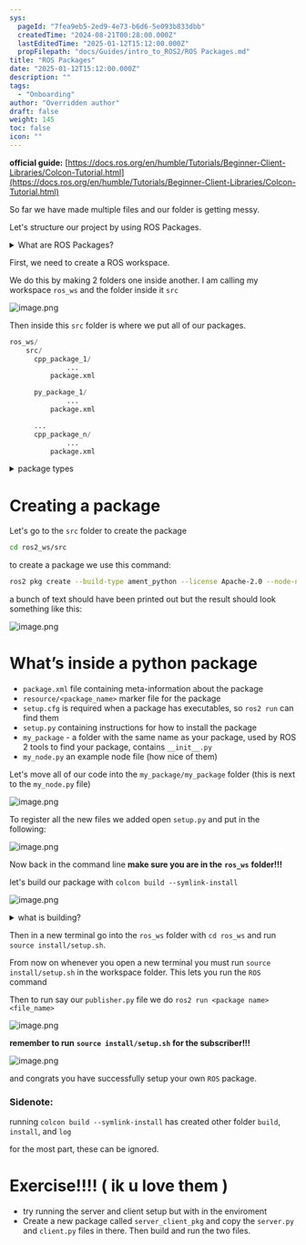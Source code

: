 ```yaml
---
sys:
  pageId: "7fea9eb5-2ed9-4e73-b6d6-5e093b833dbb"
  createdTime: "2024-08-21T00:28:00.000Z"
  lastEditedTime: "2025-01-12T15:12:00.000Z"
  propFilepath: "docs/Guides/intro_to_ROS2/ROS Packages.md"
title: "ROS Packages"
date: "2025-01-12T15:12:00.000Z"
description: ""
tags:
  - "Onboarding"
author: "Overridden author"
draft: false
weight: 145
toc: false
icon: ""
---
```


**official guide:** [https://docs.ros.org/en/humble/Tutorials/Beginner-Client-Libraries/Colcon-Tutorial.html](https://docs.ros.org/en/humble/Tutorials/Beginner-Client-Libraries/Colcon-Tutorial.html)

So far we have made multiple files and our folder is getting messy.

Let's structure our project by using ROS Packages.

<details>

<summary>What are ROS Packages?</summary>

ROS Packages are, as the name implies, packages of code that are highly sharable between ROS developers.

They consist of a folder, `package.xml` file, and source code

```python
      cpp_package_1/
		      ... imagine much code files here ..
          package.xml
```

</details>

First, we need to create a ROS workspace.

We do this by making 2 folders one inside another. I am calling my workspace `ros_ws` and the folder inside it `src`

![image.png](https://prod-files-secure.s3.us-west-2.amazonaws.com/d518164a-d88e-44d1-a4ee-3adb3bd8bce0/70706947-fd18-4537-a67b-e12946812d31/image.png?X-Amz-Algorithm=AWS4-HMAC-SHA256&X-Amz-Content-Sha256=UNSIGNED-PAYLOAD&X-Amz-Credential=ASIAZI2LB466X5V5GJ2P%2F20250405%2Fus-west-2%2Fs3%2Faws4_request&X-Amz-Date=20250405T070740Z&X-Amz-Expires=3600&X-Amz-Security-Token=IQoJb3JpZ2luX2VjEK%2F%2F%2F%2F%2F%2F%2F%2F%2F%2F%2FwEaCXVzLXdlc3QtMiJIMEYCIQCEfPMJj7xVaaW53%2BKX%2B2o3UTMRWbkfojZecQ3A7U7cbwIhAOCtYuqhVnR2KLfx%2F07mkKr5u6yaP1z9ZVxvzF63fYRYKv8DCCgQABoMNjM3NDIzMTgzODA1Igz6xReUrwoNwlXfyfYq3ANN6zWkS8BeIsH%2FdgBeKflqiyKZW9t6IsXPV8coDsgU4b3bVFTr2POnrrIHeFMyOA7A8aRk%2FB96GSZcSlNjafEaBfuFFjmXQYrRli7ozcIfxzbujhe7rVS0AL0h5klhsuchuR7UyiiPQQGa22kMi6zpBKF5HkvEULXUIDaeC89cKTq845uMT9G62%2FbLwmmELbeHgR0S1Wxx2g1U06zHbvQUweSrtF%2FNXUHwsEhj8AdzrZJbkheKDQKWR5C51x7TMIuVLoEJRuHRwYFmTHxR1tWPJPkPhe6OzT5kGg3pSCdK3%2BlCsJtNXmF%2BIdWaptcFZa7VDQsBYELbgqkm1NhXFXB%2B8zmcD%2FQpLi4kCO6etANzopVLx9HCqajL1LwQqF%2FP3XfBDS6LK%2BTTChhaU38DpoNh4Utzozfc9NTr%2FIPUX2EQJXCDxSDbqc8PZ6Bwzh2xE0dHwpV5JzYezssFJN9uQvKf9EgCywMhLtUKk6OnI15RBya6wJ5Tn%2FuIa2Yk42iZn%2BJMsbOm3HRQJEHFVsAyn1P9xwzEpvWyVtvpFePolfF4yZWWq5bFaK4j%2F3DtyUfAaypTvFGOc5CDGzTUFSyBe9TlQ954kbHxtkKPSe1SfIfBl71iaekg7JZngNlGjjD2osO%2FBjqkAVpyMNhAvsecQKqv%2FsK70a7ErGPempro0AMlBtwsm6zTTlI7sIpe4H3Me8a5UsvQ4UospOqK%2FYLPj7uK85Yuvh5z82bTxnD8zdMq8rPKkZv0vgwjrtAwAq0B33lIob6WxLQMrmLDdZByXPewfNEiwh0XdRyQXO86gukxlfy%2BuzH41V1r%2FawJ0QMyVrFtMoJRRV9uLrl4ssIHeCmD5V4QaX6%2Fkk6F&X-Amz-Signature=1b7bfa458a356222bce845b0708ad9defa3fd761cff2561a61b9c811fcb1b04d&X-Amz-SignedHeaders=host&x-id=GetObject)

Then inside this `src` folder is where we put all of our packages.

```python
ros_ws/
    src/
      cpp_package_1/
		      ...
          package.xml

      py_package_1/
		      ...
          package.xml

      ...
      cpp_package_n/
		      ...
          package.xml

```

<details>

<summary>package types</summary>

packages can be either `C++` or python.

the intern file structure is different for each but for this guide we will stick to creating python packages

</details>

# Creating a package

Let's go to the `src` folder to create the package

```bash
cd ros2_ws/src
```

to create a package we use this command:

```bash
ros2 pkg create --build-type ament_python --license Apache-2.0 --node-name my_node my_package
```

a bunch of text should have been printed out but the result should look something like this:

![image.png](https://prod-files-secure.s3.us-west-2.amazonaws.com/d518164a-d88e-44d1-a4ee-3adb3bd8bce0/e6cf1e3f-8512-4a3e-b131-079f800bf3e8/image.png?X-Amz-Algorithm=AWS4-HMAC-SHA256&X-Amz-Content-Sha256=UNSIGNED-PAYLOAD&X-Amz-Credential=ASIAZI2LB466X5V5GJ2P%2F20250405%2Fus-west-2%2Fs3%2Faws4_request&X-Amz-Date=20250405T070740Z&X-Amz-Expires=3600&X-Amz-Security-Token=IQoJb3JpZ2luX2VjEK%2F%2F%2F%2F%2F%2F%2F%2F%2F%2F%2FwEaCXVzLXdlc3QtMiJIMEYCIQCEfPMJj7xVaaW53%2BKX%2B2o3UTMRWbkfojZecQ3A7U7cbwIhAOCtYuqhVnR2KLfx%2F07mkKr5u6yaP1z9ZVxvzF63fYRYKv8DCCgQABoMNjM3NDIzMTgzODA1Igz6xReUrwoNwlXfyfYq3ANN6zWkS8BeIsH%2FdgBeKflqiyKZW9t6IsXPV8coDsgU4b3bVFTr2POnrrIHeFMyOA7A8aRk%2FB96GSZcSlNjafEaBfuFFjmXQYrRli7ozcIfxzbujhe7rVS0AL0h5klhsuchuR7UyiiPQQGa22kMi6zpBKF5HkvEULXUIDaeC89cKTq845uMT9G62%2FbLwmmELbeHgR0S1Wxx2g1U06zHbvQUweSrtF%2FNXUHwsEhj8AdzrZJbkheKDQKWR5C51x7TMIuVLoEJRuHRwYFmTHxR1tWPJPkPhe6OzT5kGg3pSCdK3%2BlCsJtNXmF%2BIdWaptcFZa7VDQsBYELbgqkm1NhXFXB%2B8zmcD%2FQpLi4kCO6etANzopVLx9HCqajL1LwQqF%2FP3XfBDS6LK%2BTTChhaU38DpoNh4Utzozfc9NTr%2FIPUX2EQJXCDxSDbqc8PZ6Bwzh2xE0dHwpV5JzYezssFJN9uQvKf9EgCywMhLtUKk6OnI15RBya6wJ5Tn%2FuIa2Yk42iZn%2BJMsbOm3HRQJEHFVsAyn1P9xwzEpvWyVtvpFePolfF4yZWWq5bFaK4j%2F3DtyUfAaypTvFGOc5CDGzTUFSyBe9TlQ954kbHxtkKPSe1SfIfBl71iaekg7JZngNlGjjD2osO%2FBjqkAVpyMNhAvsecQKqv%2FsK70a7ErGPempro0AMlBtwsm6zTTlI7sIpe4H3Me8a5UsvQ4UospOqK%2FYLPj7uK85Yuvh5z82bTxnD8zdMq8rPKkZv0vgwjrtAwAq0B33lIob6WxLQMrmLDdZByXPewfNEiwh0XdRyQXO86gukxlfy%2BuzH41V1r%2FawJ0QMyVrFtMoJRRV9uLrl4ssIHeCmD5V4QaX6%2Fkk6F&X-Amz-Signature=1049658005c39e06f2a08aa8b87812d5a8df8f073a5f59564c0187243d83ca6d&X-Amz-SignedHeaders=host&x-id=GetObject)

# What’s inside a python package

- `package.xml` file containing meta-information about the package
- `resource/<package_name>` marker file for the package
- `setup.cfg` is required when a package has executables, so `ros2 run` can find them
- `setup.py` containing instructions for how to install the package
- `my_package` - a folder with the same name as your package, used by ROS 2 tools to find your package, contains `__init__.py`
- `my_node.py` an example node file (how nice of them)

Let's move all of our code into the `my_package/my_package` folder (this is next to the `my_node.py` file)

![image.png](https://prod-files-secure.s3.us-west-2.amazonaws.com/d518164a-d88e-44d1-a4ee-3adb3bd8bce0/9ce58f11-0da9-4d3e-b86d-506a9685d378/image.png?X-Amz-Algorithm=AWS4-HMAC-SHA256&X-Amz-Content-Sha256=UNSIGNED-PAYLOAD&X-Amz-Credential=ASIAZI2LB466X5V5GJ2P%2F20250405%2Fus-west-2%2Fs3%2Faws4_request&X-Amz-Date=20250405T070740Z&X-Amz-Expires=3600&X-Amz-Security-Token=IQoJb3JpZ2luX2VjEK%2F%2F%2F%2F%2F%2F%2F%2F%2F%2F%2FwEaCXVzLXdlc3QtMiJIMEYCIQCEfPMJj7xVaaW53%2BKX%2B2o3UTMRWbkfojZecQ3A7U7cbwIhAOCtYuqhVnR2KLfx%2F07mkKr5u6yaP1z9ZVxvzF63fYRYKv8DCCgQABoMNjM3NDIzMTgzODA1Igz6xReUrwoNwlXfyfYq3ANN6zWkS8BeIsH%2FdgBeKflqiyKZW9t6IsXPV8coDsgU4b3bVFTr2POnrrIHeFMyOA7A8aRk%2FB96GSZcSlNjafEaBfuFFjmXQYrRli7ozcIfxzbujhe7rVS0AL0h5klhsuchuR7UyiiPQQGa22kMi6zpBKF5HkvEULXUIDaeC89cKTq845uMT9G62%2FbLwmmELbeHgR0S1Wxx2g1U06zHbvQUweSrtF%2FNXUHwsEhj8AdzrZJbkheKDQKWR5C51x7TMIuVLoEJRuHRwYFmTHxR1tWPJPkPhe6OzT5kGg3pSCdK3%2BlCsJtNXmF%2BIdWaptcFZa7VDQsBYELbgqkm1NhXFXB%2B8zmcD%2FQpLi4kCO6etANzopVLx9HCqajL1LwQqF%2FP3XfBDS6LK%2BTTChhaU38DpoNh4Utzozfc9NTr%2FIPUX2EQJXCDxSDbqc8PZ6Bwzh2xE0dHwpV5JzYezssFJN9uQvKf9EgCywMhLtUKk6OnI15RBya6wJ5Tn%2FuIa2Yk42iZn%2BJMsbOm3HRQJEHFVsAyn1P9xwzEpvWyVtvpFePolfF4yZWWq5bFaK4j%2F3DtyUfAaypTvFGOc5CDGzTUFSyBe9TlQ954kbHxtkKPSe1SfIfBl71iaekg7JZngNlGjjD2osO%2FBjqkAVpyMNhAvsecQKqv%2FsK70a7ErGPempro0AMlBtwsm6zTTlI7sIpe4H3Me8a5UsvQ4UospOqK%2FYLPj7uK85Yuvh5z82bTxnD8zdMq8rPKkZv0vgwjrtAwAq0B33lIob6WxLQMrmLDdZByXPewfNEiwh0XdRyQXO86gukxlfy%2BuzH41V1r%2FawJ0QMyVrFtMoJRRV9uLrl4ssIHeCmD5V4QaX6%2Fkk6F&X-Amz-Signature=53153ac556b3fef655b4631fa8e590231c1631d57529226cc2623da33b2ee371&X-Amz-SignedHeaders=host&x-id=GetObject)

To register all the new files we added open `setup.py` and put in the following:

![image.png](https://prod-files-secure.s3.us-west-2.amazonaws.com/d518164a-d88e-44d1-a4ee-3adb3bd8bce0/1cd7c262-4cae-4496-9d75-c178537d24a2/image.png?X-Amz-Algorithm=AWS4-HMAC-SHA256&X-Amz-Content-Sha256=UNSIGNED-PAYLOAD&X-Amz-Credential=ASIAZI2LB466X5V5GJ2P%2F20250405%2Fus-west-2%2Fs3%2Faws4_request&X-Amz-Date=20250405T070740Z&X-Amz-Expires=3600&X-Amz-Security-Token=IQoJb3JpZ2luX2VjEK%2F%2F%2F%2F%2F%2F%2F%2F%2F%2F%2FwEaCXVzLXdlc3QtMiJIMEYCIQCEfPMJj7xVaaW53%2BKX%2B2o3UTMRWbkfojZecQ3A7U7cbwIhAOCtYuqhVnR2KLfx%2F07mkKr5u6yaP1z9ZVxvzF63fYRYKv8DCCgQABoMNjM3NDIzMTgzODA1Igz6xReUrwoNwlXfyfYq3ANN6zWkS8BeIsH%2FdgBeKflqiyKZW9t6IsXPV8coDsgU4b3bVFTr2POnrrIHeFMyOA7A8aRk%2FB96GSZcSlNjafEaBfuFFjmXQYrRli7ozcIfxzbujhe7rVS0AL0h5klhsuchuR7UyiiPQQGa22kMi6zpBKF5HkvEULXUIDaeC89cKTq845uMT9G62%2FbLwmmELbeHgR0S1Wxx2g1U06zHbvQUweSrtF%2FNXUHwsEhj8AdzrZJbkheKDQKWR5C51x7TMIuVLoEJRuHRwYFmTHxR1tWPJPkPhe6OzT5kGg3pSCdK3%2BlCsJtNXmF%2BIdWaptcFZa7VDQsBYELbgqkm1NhXFXB%2B8zmcD%2FQpLi4kCO6etANzopVLx9HCqajL1LwQqF%2FP3XfBDS6LK%2BTTChhaU38DpoNh4Utzozfc9NTr%2FIPUX2EQJXCDxSDbqc8PZ6Bwzh2xE0dHwpV5JzYezssFJN9uQvKf9EgCywMhLtUKk6OnI15RBya6wJ5Tn%2FuIa2Yk42iZn%2BJMsbOm3HRQJEHFVsAyn1P9xwzEpvWyVtvpFePolfF4yZWWq5bFaK4j%2F3DtyUfAaypTvFGOc5CDGzTUFSyBe9TlQ954kbHxtkKPSe1SfIfBl71iaekg7JZngNlGjjD2osO%2FBjqkAVpyMNhAvsecQKqv%2FsK70a7ErGPempro0AMlBtwsm6zTTlI7sIpe4H3Me8a5UsvQ4UospOqK%2FYLPj7uK85Yuvh5z82bTxnD8zdMq8rPKkZv0vgwjrtAwAq0B33lIob6WxLQMrmLDdZByXPewfNEiwh0XdRyQXO86gukxlfy%2BuzH41V1r%2FawJ0QMyVrFtMoJRRV9uLrl4ssIHeCmD5V4QaX6%2Fkk6F&X-Amz-Signature=b9a9d5abce5f6b24c6eb49b191fac7a674a5ab83df7d2a8e23b8f5f465dd2851&X-Amz-SignedHeaders=host&x-id=GetObject)

Now back in the command line **make sure you are in the** **`ros_ws`** **folder!!!**

let's build our package with `colcon build --symlink-install`

![image.png](https://prod-files-secure.s3.us-west-2.amazonaws.com/d518164a-d88e-44d1-a4ee-3adb3bd8bce0/2f2a0d27-b173-48fd-b189-5f5c0ce65619/image.png?X-Amz-Algorithm=AWS4-HMAC-SHA256&X-Amz-Content-Sha256=UNSIGNED-PAYLOAD&X-Amz-Credential=ASIAZI2LB466X5V5GJ2P%2F20250405%2Fus-west-2%2Fs3%2Faws4_request&X-Amz-Date=20250405T070740Z&X-Amz-Expires=3600&X-Amz-Security-Token=IQoJb3JpZ2luX2VjEK%2F%2F%2F%2F%2F%2F%2F%2F%2F%2F%2FwEaCXVzLXdlc3QtMiJIMEYCIQCEfPMJj7xVaaW53%2BKX%2B2o3UTMRWbkfojZecQ3A7U7cbwIhAOCtYuqhVnR2KLfx%2F07mkKr5u6yaP1z9ZVxvzF63fYRYKv8DCCgQABoMNjM3NDIzMTgzODA1Igz6xReUrwoNwlXfyfYq3ANN6zWkS8BeIsH%2FdgBeKflqiyKZW9t6IsXPV8coDsgU4b3bVFTr2POnrrIHeFMyOA7A8aRk%2FB96GSZcSlNjafEaBfuFFjmXQYrRli7ozcIfxzbujhe7rVS0AL0h5klhsuchuR7UyiiPQQGa22kMi6zpBKF5HkvEULXUIDaeC89cKTq845uMT9G62%2FbLwmmELbeHgR0S1Wxx2g1U06zHbvQUweSrtF%2FNXUHwsEhj8AdzrZJbkheKDQKWR5C51x7TMIuVLoEJRuHRwYFmTHxR1tWPJPkPhe6OzT5kGg3pSCdK3%2BlCsJtNXmF%2BIdWaptcFZa7VDQsBYELbgqkm1NhXFXB%2B8zmcD%2FQpLi4kCO6etANzopVLx9HCqajL1LwQqF%2FP3XfBDS6LK%2BTTChhaU38DpoNh4Utzozfc9NTr%2FIPUX2EQJXCDxSDbqc8PZ6Bwzh2xE0dHwpV5JzYezssFJN9uQvKf9EgCywMhLtUKk6OnI15RBya6wJ5Tn%2FuIa2Yk42iZn%2BJMsbOm3HRQJEHFVsAyn1P9xwzEpvWyVtvpFePolfF4yZWWq5bFaK4j%2F3DtyUfAaypTvFGOc5CDGzTUFSyBe9TlQ954kbHxtkKPSe1SfIfBl71iaekg7JZngNlGjjD2osO%2FBjqkAVpyMNhAvsecQKqv%2FsK70a7ErGPempro0AMlBtwsm6zTTlI7sIpe4H3Me8a5UsvQ4UospOqK%2FYLPj7uK85Yuvh5z82bTxnD8zdMq8rPKkZv0vgwjrtAwAq0B33lIob6WxLQMrmLDdZByXPewfNEiwh0XdRyQXO86gukxlfy%2BuzH41V1r%2FawJ0QMyVrFtMoJRRV9uLrl4ssIHeCmD5V4QaX6%2Fkk6F&X-Amz-Signature=653b3c108cf24da030dc01e6e6f5e8b1276f201a9a35431c3176090515b06010&X-Amz-SignedHeaders=host&x-id=GetObject)

<details>

<summary>what is building?</summary>

if you are a CS major at Rose-Hulman you will learn the answer to this in CSSE132

but TLDR; is it combines all the code files into one program that can be run easily 

</details>

Then in a new terminal go into the `ros_ws` folder with `cd ros_ws` and run `source install/setup.sh`. 

From now on whenever you open a new terminal you must run `source install/setup.sh` in the workspace folder. This lets you run the `ROS` command

Then to run say our `publisher.py` file we do `ros2 run <package name> <file_name>`

![image.png](https://prod-files-secure.s3.us-west-2.amazonaws.com/d518164a-d88e-44d1-a4ee-3adb3bd8bce0/4f4b1219-3a44-4632-aa0a-ce3471699f59/image.png?X-Amz-Algorithm=AWS4-HMAC-SHA256&X-Amz-Content-Sha256=UNSIGNED-PAYLOAD&X-Amz-Credential=ASIAZI2LB466X5V5GJ2P%2F20250405%2Fus-west-2%2Fs3%2Faws4_request&X-Amz-Date=20250405T070740Z&X-Amz-Expires=3600&X-Amz-Security-Token=IQoJb3JpZ2luX2VjEK%2F%2F%2F%2F%2F%2F%2F%2F%2F%2F%2FwEaCXVzLXdlc3QtMiJIMEYCIQCEfPMJj7xVaaW53%2BKX%2B2o3UTMRWbkfojZecQ3A7U7cbwIhAOCtYuqhVnR2KLfx%2F07mkKr5u6yaP1z9ZVxvzF63fYRYKv8DCCgQABoMNjM3NDIzMTgzODA1Igz6xReUrwoNwlXfyfYq3ANN6zWkS8BeIsH%2FdgBeKflqiyKZW9t6IsXPV8coDsgU4b3bVFTr2POnrrIHeFMyOA7A8aRk%2FB96GSZcSlNjafEaBfuFFjmXQYrRli7ozcIfxzbujhe7rVS0AL0h5klhsuchuR7UyiiPQQGa22kMi6zpBKF5HkvEULXUIDaeC89cKTq845uMT9G62%2FbLwmmELbeHgR0S1Wxx2g1U06zHbvQUweSrtF%2FNXUHwsEhj8AdzrZJbkheKDQKWR5C51x7TMIuVLoEJRuHRwYFmTHxR1tWPJPkPhe6OzT5kGg3pSCdK3%2BlCsJtNXmF%2BIdWaptcFZa7VDQsBYELbgqkm1NhXFXB%2B8zmcD%2FQpLi4kCO6etANzopVLx9HCqajL1LwQqF%2FP3XfBDS6LK%2BTTChhaU38DpoNh4Utzozfc9NTr%2FIPUX2EQJXCDxSDbqc8PZ6Bwzh2xE0dHwpV5JzYezssFJN9uQvKf9EgCywMhLtUKk6OnI15RBya6wJ5Tn%2FuIa2Yk42iZn%2BJMsbOm3HRQJEHFVsAyn1P9xwzEpvWyVtvpFePolfF4yZWWq5bFaK4j%2F3DtyUfAaypTvFGOc5CDGzTUFSyBe9TlQ954kbHxtkKPSe1SfIfBl71iaekg7JZngNlGjjD2osO%2FBjqkAVpyMNhAvsecQKqv%2FsK70a7ErGPempro0AMlBtwsm6zTTlI7sIpe4H3Me8a5UsvQ4UospOqK%2FYLPj7uK85Yuvh5z82bTxnD8zdMq8rPKkZv0vgwjrtAwAq0B33lIob6WxLQMrmLDdZByXPewfNEiwh0XdRyQXO86gukxlfy%2BuzH41V1r%2FawJ0QMyVrFtMoJRRV9uLrl4ssIHeCmD5V4QaX6%2Fkk6F&X-Amz-Signature=b1b0854a0ea7f0d93ed23323e93ce798f3b0f6010d0510358352dff91392e9bf&X-Amz-SignedHeaders=host&x-id=GetObject)

**remember to run** **`source install/setup.sh`** **for the subscriber!!!**

![image.png](https://prod-files-secure.s3.us-west-2.amazonaws.com/d518164a-d88e-44d1-a4ee-3adb3bd8bce0/02121119-dad4-49ec-8356-c956108b4243/image.png?X-Amz-Algorithm=AWS4-HMAC-SHA256&X-Amz-Content-Sha256=UNSIGNED-PAYLOAD&X-Amz-Credential=ASIAZI2LB466X5V5GJ2P%2F20250405%2Fus-west-2%2Fs3%2Faws4_request&X-Amz-Date=20250405T070740Z&X-Amz-Expires=3600&X-Amz-Security-Token=IQoJb3JpZ2luX2VjEK%2F%2F%2F%2F%2F%2F%2F%2F%2F%2F%2FwEaCXVzLXdlc3QtMiJIMEYCIQCEfPMJj7xVaaW53%2BKX%2B2o3UTMRWbkfojZecQ3A7U7cbwIhAOCtYuqhVnR2KLfx%2F07mkKr5u6yaP1z9ZVxvzF63fYRYKv8DCCgQABoMNjM3NDIzMTgzODA1Igz6xReUrwoNwlXfyfYq3ANN6zWkS8BeIsH%2FdgBeKflqiyKZW9t6IsXPV8coDsgU4b3bVFTr2POnrrIHeFMyOA7A8aRk%2FB96GSZcSlNjafEaBfuFFjmXQYrRli7ozcIfxzbujhe7rVS0AL0h5klhsuchuR7UyiiPQQGa22kMi6zpBKF5HkvEULXUIDaeC89cKTq845uMT9G62%2FbLwmmELbeHgR0S1Wxx2g1U06zHbvQUweSrtF%2FNXUHwsEhj8AdzrZJbkheKDQKWR5C51x7TMIuVLoEJRuHRwYFmTHxR1tWPJPkPhe6OzT5kGg3pSCdK3%2BlCsJtNXmF%2BIdWaptcFZa7VDQsBYELbgqkm1NhXFXB%2B8zmcD%2FQpLi4kCO6etANzopVLx9HCqajL1LwQqF%2FP3XfBDS6LK%2BTTChhaU38DpoNh4Utzozfc9NTr%2FIPUX2EQJXCDxSDbqc8PZ6Bwzh2xE0dHwpV5JzYezssFJN9uQvKf9EgCywMhLtUKk6OnI15RBya6wJ5Tn%2FuIa2Yk42iZn%2BJMsbOm3HRQJEHFVsAyn1P9xwzEpvWyVtvpFePolfF4yZWWq5bFaK4j%2F3DtyUfAaypTvFGOc5CDGzTUFSyBe9TlQ954kbHxtkKPSe1SfIfBl71iaekg7JZngNlGjjD2osO%2FBjqkAVpyMNhAvsecQKqv%2FsK70a7ErGPempro0AMlBtwsm6zTTlI7sIpe4H3Me8a5UsvQ4UospOqK%2FYLPj7uK85Yuvh5z82bTxnD8zdMq8rPKkZv0vgwjrtAwAq0B33lIob6WxLQMrmLDdZByXPewfNEiwh0XdRyQXO86gukxlfy%2BuzH41V1r%2FawJ0QMyVrFtMoJRRV9uLrl4ssIHeCmD5V4QaX6%2Fkk6F&X-Amz-Signature=f9e41c7ee775c7248b1a34f9e24e02afcd07d51633f0c8055d29a9f38bb87f70&X-Amz-SignedHeaders=host&x-id=GetObject)

and congrats you have successfully setup your own `ROS` package.

### Sidenote:

running `colcon build --symlink-install` has created other folder `build`, `install`, and `log`

for the most part, these can be ignored.

# Exercise!!!! ( ik u love them )

- try running the server and client setup but with in the enviroment
- Create a new package called `server_client_pkg` and copy the `server.py` and `client.py` files in there. Then build and run the two files.
